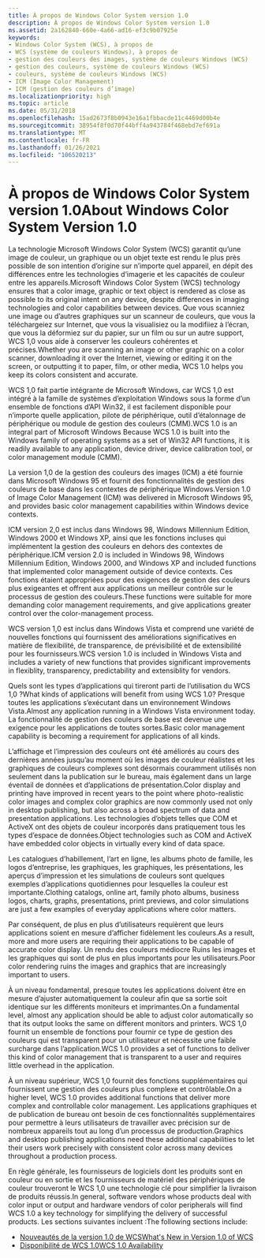 ```yaml
---
title: À propos de Windows Color System version 1.0
description: À propos de Windows Color System version 1.0
ms.assetid: 2a162840-660e-4a66-ad16-ef3c9b07925e
keywords:
- Windows Color System (WCS), à propos de
- WCS (système de couleurs Windows), à propos de
- gestion des couleurs des images, système de couleurs Windows (WCS)
- gestion des couleurs, système de couleurs Windows (WCS)
- couleurs, système de couleurs Windows (WCS)
- ICM (Image Color Management)
- ICM (gestion des couleurs d’image)
ms.localizationpriority: high
ms.topic: article
ms.date: 05/31/2018
ms.openlocfilehash: 15ad2673f8b0943e16a1fbbacde11c4469d00b4e
ms.sourcegitcommit: 38954f8f0d70f44bff4a943784f468ebd7ef691a
ms.translationtype: MT
ms.contentlocale: fr-FR
ms.lasthandoff: 01/26/2021
ms.locfileid: "106520213"
---
```

# <a name="about-windows-color-system-version-10"></a><span data-ttu-id="c3e47-110">À propos de Windows Color System version 1.0</span><span class="sxs-lookup"><span data-stu-id="c3e47-110">About Windows Color System Version 1.0</span></span>

<span data-ttu-id="c3e47-111">La technologie Microsoft Windows Color System (WCS) garantit qu’une image de couleur, un graphique ou un objet texte est rendu le plus près possible de son intention d’origine sur n’importe quel appareil, en dépit des différences entre les technologies d’imagerie et les capacités de couleur entre les appareils.</span><span class="sxs-lookup"><span data-stu-id="c3e47-111">Microsoft Windows Color System (WCS) technology ensures that a color image, graphic or text object is rendered as close as possible to its original intent on any device, despite differences in imaging technologies and color capabilities between devices.</span></span> <span data-ttu-id="c3e47-112">Que vous scanniez une image ou d’autres graphiques sur un scanneur de couleurs, que vous la téléchargeiez sur Internet, que vous la visualisiez ou la modifiiez à l’écran, que vous la déformiez sur du papier, sur un film ou sur un autre support, WCS 1,0 vous aide à conserver les couleurs cohérentes et précises.</span><span class="sxs-lookup"><span data-stu-id="c3e47-112">Whether you are scanning an image or other graphic on a color scanner, downloading it over the Internet, viewing or editing it on the screen, or outputting it to paper, film, or other media, WCS 1.0 helps you keep its colors consistent and accurate.</span></span>

<span data-ttu-id="c3e47-113">WCS 1,0 fait partie intégrante de Microsoft Windows, car WCS 1,0 est intégré à la famille de systèmes d’exploitation Windows sous la forme d’un ensemble de fonctions d’API Win32, il est facilement disponible pour n’importe quelle application, pilote de périphérique, outil d’étalonnage de périphérique ou module de gestion des couleurs (CMM).</span><span class="sxs-lookup"><span data-stu-id="c3e47-113">WCS 1.0 is an integral part of Microsoft Windows Because WCS 1.0 is built into the Windows family of operating systems as a set of Win32 API functions, it is readily available to any application, device driver, device calibration tool, or color management module (CMM).</span></span>

<span data-ttu-id="c3e47-114">La version 1,0 de la gestion des couleurs des images (ICM) a été fournie dans Microsoft Windows 95 et fournit des fonctionnalités de gestion des couleurs de base dans les contextes de périphérique Windows.</span><span class="sxs-lookup"><span data-stu-id="c3e47-114">Version 1.0 of Image Color Management (ICM) was delivered in Microsoft Windows 95, and provides basic color management capabilities within Windows device contexts.</span></span>

<span data-ttu-id="c3e47-115">ICM version 2,0 est inclus dans Windows 98, Windows Millennium Edition, Windows 2000 et Windows XP, ainsi que les fonctions incluses qui implémentent la gestion des couleurs en dehors des contextes de périphérique.</span><span class="sxs-lookup"><span data-stu-id="c3e47-115">ICM version 2.0 is included in Windows 98, Windows Millennium Edition, Windows 2000, and Windows XP and included functions that implemented color management outside of device contexts.</span></span> <span data-ttu-id="c3e47-116">Ces fonctions étaient appropriées pour des exigences de gestion des couleurs plus exigeantes et offrent aux applications un meilleur contrôle sur le processus de gestion des couleurs.</span><span class="sxs-lookup"><span data-stu-id="c3e47-116">These functions were suitable for more demanding color management requirements, and give applications greater control over the color-management process.</span></span>

<span data-ttu-id="c3e47-117">WCS version 1,0 est inclus dans Windows Vista et comprend une variété de nouvelles fonctions qui fournissent des améliorations significatives en matière de flexibilité, de transparence, de prévisibilité et de extensibilité pour les fournisseurs.</span><span class="sxs-lookup"><span data-stu-id="c3e47-117">WCS version 1.0 is included in Windows Vista and includes a variety of new functions that provides significant improvements in flexiblity, transparency, predictability and extensiblity for vendors.</span></span>

<span data-ttu-id="c3e47-118">Quels sont les types d’applications qui tireront parti de l’utilisation du WCS 1,0 ?</span><span class="sxs-lookup"><span data-stu-id="c3e47-118">What kinds of applications will benefit from using WCS 1.0?</span></span> <span data-ttu-id="c3e47-119">Presque toutes les applications s’exécutant dans un environnement Windows Vista.</span><span class="sxs-lookup"><span data-stu-id="c3e47-119">Almost any application running in a Windows Vista environment today.</span></span> <span data-ttu-id="c3e47-120">La fonctionnalité de gestion des couleurs de base est devenue une exigence pour les applications de toutes sortes.</span><span class="sxs-lookup"><span data-stu-id="c3e47-120">Basic color management capability is becoming a requirement for applications of all kinds.</span></span>

<span data-ttu-id="c3e47-121">L’affichage et l’impression des couleurs ont été améliorés au cours des dernières années jusqu’au moment où les images de couleur réalistes et les graphiques de couleurs complexes sont désormais couramment utilisés non seulement dans la publication sur le bureau, mais également dans un large éventail de données et d’applications de présentation.</span><span class="sxs-lookup"><span data-stu-id="c3e47-121">Color display and printing have improved in recent years to the point where photo-realistic color images and complex color graphics are now commonly used not only in desktop publishing, but also across a broad spectrum of data and presentation applications.</span></span> <span data-ttu-id="c3e47-122">Les technologies d’objets telles que COM et ActiveX ont des objets de couleur incorporés dans pratiquement tous les types d’espace de données.</span><span class="sxs-lookup"><span data-stu-id="c3e47-122">Object technologies such as COM and ActiveX have embedded color objects in virtually every kind of data space.</span></span>

<span data-ttu-id="c3e47-123">Les catalogues d’habillement, l’art en ligne, les albums photo de famille, les logos d’entreprise, les graphiques, les graphiques, les présentations, les aperçus d’impression et les simulations de couleurs sont quelques exemples d’applications quotidiennes pour lesquelles la couleur est importante.</span><span class="sxs-lookup"><span data-stu-id="c3e47-123">Clothing catalogs, online art, family photo albums, business logos, charts, graphs, presentations, print previews, and color simulations are just a few examples of everyday applications where color matters.</span></span>

<span data-ttu-id="c3e47-124">Par conséquent, de plus en plus d’utilisateurs requièrent que leurs applications soient en mesure d’afficher fidèlement les couleurs.</span><span class="sxs-lookup"><span data-stu-id="c3e47-124">As a result, more and more users are requiring their applications to be capable of accurate color display.</span></span> <span data-ttu-id="c3e47-125">Un rendu des couleurs médiocre Ruins les images et les graphiques qui sont de plus en plus importants pour les utilisateurs.</span><span class="sxs-lookup"><span data-stu-id="c3e47-125">Poor color rendering ruins the images and graphics that are increasingly important to users.</span></span>

<span data-ttu-id="c3e47-126">À un niveau fondamental, presque toutes les applications doivent être en mesure d’ajuster automatiquement la couleur afin que sa sortie soit identique sur les différents moniteurs et imprimantes.</span><span class="sxs-lookup"><span data-stu-id="c3e47-126">On a fundamental level, almost any application should be able to adjust color automatically so that its output looks the same on different monitors and printers.</span></span> <span data-ttu-id="c3e47-127">WCS 1,0 fournit un ensemble de fonctions pour fournir ce type de gestion des couleurs qui est transparent pour un utilisateur et nécessite une faible surcharge dans l’application.</span><span class="sxs-lookup"><span data-stu-id="c3e47-127">WCS 1.0 provides a set of functions to deliver this kind of color management that is transparent to a user and requires little overhead in the application.</span></span>

<span data-ttu-id="c3e47-128">À un niveau supérieur, WCS 1,0 fournit des fonctions supplémentaires qui fournissent une gestion des couleurs plus complexe et contrôlable.</span><span class="sxs-lookup"><span data-stu-id="c3e47-128">On a higher level, WCS 1.0 provides additional functions that deliver more complex and controllable color management.</span></span> <span data-ttu-id="c3e47-129">Les applications graphiques et de publication de bureau ont besoin de ces fonctionnalités supplémentaires pour permettre à leurs utilisateurs de travailler avec précision sur de nombreux appareils tout au long d’un processus de production.</span><span class="sxs-lookup"><span data-stu-id="c3e47-129">Graphics and desktop publishing applications need these additional capabilities to let their users work precisely with consistent color across many devices throughout a production process.</span></span>

<span data-ttu-id="c3e47-130">En règle générale, les fournisseurs de logiciels dont les produits sont en couleur ou en sortie et les fournisseurs de matériel des périphériques de couleur trouveront le WCS 1,0 une technologie clé pour simplifier la livraison de produits réussis.</span><span class="sxs-lookup"><span data-stu-id="c3e47-130">In general, software vendors whose products deal with color input or output and hardware vendors of color peripherals will find WCS 1.0 a key technology for simplifying the delivery of successful products.</span></span> <span data-ttu-id="c3e47-131">Les sections suivantes incluent :</span><span class="sxs-lookup"><span data-stu-id="c3e47-131">The following sections include:</span></span>

-   [<span data-ttu-id="c3e47-132">Nouveautés de la version 1.0 de WCS</span><span class="sxs-lookup"><span data-stu-id="c3e47-132">What's New in Version 1.0 of WCS</span></span>](what-s-new-in-version-1-0-of-wcs.md)
-   [<span data-ttu-id="c3e47-133">Disponibilité de WCS 1.0</span><span class="sxs-lookup"><span data-stu-id="c3e47-133">WCS 1.0 Availability</span></span>](wcs-1-0-availability.md)

 

 





